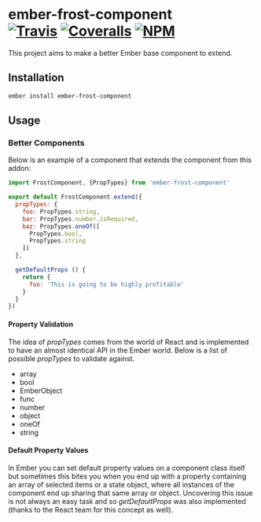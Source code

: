 
[ci-img]: https://img.shields.io/travis/ciena-frost/ember-frost-component.svg "Travis CI Build Status"
[ci-url]: https://travis-ci.org/ciena-frost/ember-frost-component
[cov-img]: https://img.shields.io/coveralls/ciena-frost/ember-frost-component.svg "Coveralls Code Coverage"
[cov-url]: https://coveralls.io/github/ciena-frost/ember-frost-component
[npm-img]: https://img.shields.io/npm/v/ember-frost-component.svg "NPM Version"
[npm-url]: https://www.npmjs.com/package/ember-frost-component

# ember-frost-component <br /> [![Travis][ci-img]][ci-url] [![Coveralls][cov-img]][cov-url] [![NPM][npm-img]][npm-url]

This project aims to make a better Ember  base component to extend.

## Installation

```bash
ember install ember-frost-component
```

## Usage

### Better Components

Below is an example of a component that extends the component from this addon:

```js
import FrostComponent, {PropTypes} from 'ember-frost-component'

export default FrostComponent.extend({
  propTypes: {
    foo: PropTypes.string,
    bar: PropTypes.number.isRequired,
    baz: PropTypes.oneOf([
      PropTypes.bool,
      PropTypes.string
    ])
  },

  getDefaultProps () {
    return {
      foo: 'This is going to be highly profitable'
    }
  }
})
```

#### Property Validation

The idea of *propTypes* comes from the world of React and is implemented to have an almost identical API in the Ember world. Below is a list of possible *propTypes* to validate against.

* array
* bool
* EmberObject
* func
* number
* object
* oneOf
* string

#### Default Property Values

In Ember you can set default property values on a component class itself but sometimes this bites you when you end up with a property containing an array of selected items or a state object, where all instances of the component end up sharing that same array or object. Uncovering this issue is not always an easy task and so *getDefaultProps* was also implemented (thanks to the React team for this concept as well).
